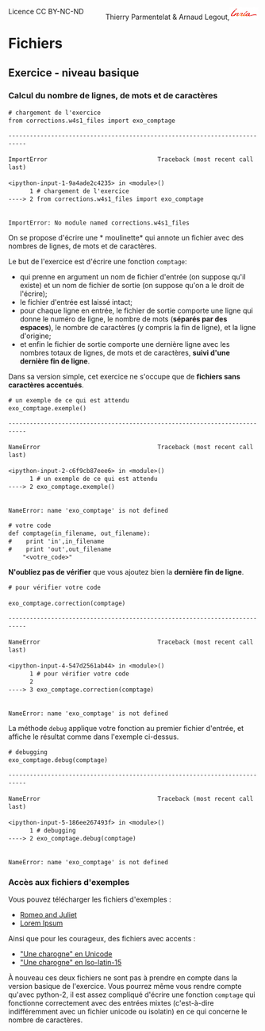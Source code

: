 
<span style="float:left;">Licence CC BY-NC-ND</span><span style="float:right;">Thierry Parmentelat &amp; Arnaud Legout,<img src="../../media/inria-25.png" style="display:inline"></span><br/>

# Fichiers

## Exercice - niveau basique

### Calcul du nombre de lignes, de mots et de caractères


```
# chargement de l'exercice
from corrections.w4s1_files import exo_comptage
```


    ---------------------------------------------------------------------------

    ImportError                               Traceback (most recent call last)

    <ipython-input-1-9a4ade2c4235> in <module>()
          1 # chargement de l'exercice
    ----> 2 from corrections.w4s1_files import exo_comptage


    ImportError: No module named corrections.w4s1_files


On se propose d'écrire une * moulinette* qui annote un fichier avec des nombres de lignes, de mots et de caractères.

Le but de l'exercice est d'écrire une fonction `comptage`:
 * qui prenne en argument un nom de fichier d'entrée (on suppose qu'il existe) et un nom de fichier de sortie (on suppose qu'on a le droit de l'écrire);
 * le fichier d'entrée est laissé intact;
 *  pour chaque ligne en entrée, le fichier de sortie comporte une ligne qui donne le numéro de ligne, le nombre de mots (**séparés par des espaces**), le nombre de caractères (y compris la fin de ligne), et la ligne d'origine;
 * et enfin le fichier de sortie comporte une dernière ligne avec les nombres totaux de lignes, de mots et de caractères, **suivi d'une dernière fin de ligne**.

Dans sa version simple, cet exercice ne s'occupe que de **fichiers sans caractères accentués**.


```
# un exemple de ce qui est attendu
exo_comptage.exemple()
```


    ---------------------------------------------------------------------------

    NameError                                 Traceback (most recent call last)

    <ipython-input-2-c6f9cb87eee6> in <module>()
          1 # un exemple de ce qui est attendu
    ----> 2 exo_comptage.exemple()


    NameError: name 'exo_comptage' is not defined



```
# votre code
def comptage(in_filename, out_filename):
#    print 'in',in_filename
#    print 'out',out_filename
    "<votre_code>"
```

**N'oubliez pas de vérifier** que vous ajoutez bien la **dernière fin de ligne**.


```
# pour vérifier votre code

exo_comptage.correction(comptage)
```


    ---------------------------------------------------------------------------

    NameError                                 Traceback (most recent call last)

    <ipython-input-4-547d2561ab44> in <module>()
          1 # pour vérifier votre code
          2
    ----> 3 exo_comptage.correction(comptage)


    NameError: name 'exo_comptage' is not defined


La méthode `debug` applique votre fonction au premier fichier d'entrée, et affiche le résultat comme dans l'exemple ci-dessus.


```
# debugging
exo_comptage.debug(comptage)
```


    ---------------------------------------------------------------------------

    NameError                                 Traceback (most recent call last)

    <ipython-input-5-186ee267493f> in <module>()
          1 # debugging
    ----> 2 exo_comptage.debug(comptage)


    NameError: name 'exo_comptage' is not defined


### Accès aux fichiers d'exemples

Vous pouvez télécharger les fichiers d'exemples&nbsp;:
 * [Romeo and Juliet](data/romeo_and_juliet.txt)
 * [Lorem Ipsum](data/lorem_ipsum.txt)

Ainsi que pour les courageux, des fichiers avec accents&nbsp;:
 * ["Une charogne" en Unicode](data/une_charogne_unicode.txt)
 * ["Une charogne" en Iso-latin-15](data/une_charogne_iso15.txt)

À nouveau ces deux fichiers ne sont pas à prendre en compte dans la version basique de l'exercice. Vous pourrez même vous rendre compte qu'avec python-2, il est assez compliqué d'écrire une fonction `comptage` qui fonctionne correctement avec des entrées mixtes (c'est-à-dire indifféremment avec un fichier unicode ou isolatin) en ce qui concerne le nombre de caractères.
